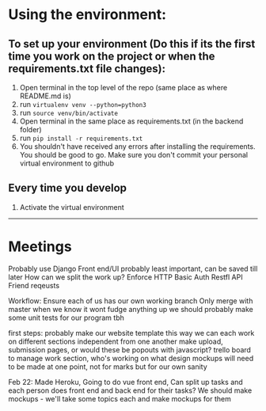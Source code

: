 

# Using the environment: 
## To set up your environment (Do this if its the first time you work on the project or when the requirements.txt file changes):

1. Open terminal in the top level of the repo (same place as where README.md is)
2. run `virtualenv venv --python=python3`
3. run `source venv/bin/activate`
4. Open terminal in the same place as requirements.txt (in the backend folder)
5. run `pip install -r requirements.txt` 
6. You shouldn't have received any errors after installing the requirements. You should be good to go. Make sure you don't commit your personal virtual environment to github

## Every time you develop

1. Activate the virtual environment


---
# Meetings

Probably use Django
Front end/UI probably least important, can be saved till later
How can we split the work up?
Enforce HTTP Basic Auth
Restfl API
Friend reqeusts

Workflow:
Ensure each of us has our own working branch
Only merge with master when we know it wont fudge anything up
we should probably make some unit tests for our program tbh

first steps:
probably make our website template
this way we can each work on different sections independent from one another
make upload, submission pages, or would these be popouts with javascript?
trello board to manage work section, who's working on what
design mockups will need to be made at one point, not for marks but for our own sanity

Feb 22:
Made Heroku,
Going to do vue front end,
Can split up tasks and each person does front end and back end for their tasks?
We should make mockups - we'll take some topics each and make mockups for them


